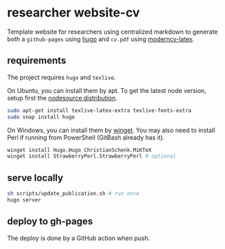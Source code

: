 # researcher website-cv

Template website for researchers using centralized markdown to generate both a `github-pages` using [hugo](https://gohugo.io/documentation/) and `cv.pdf` using [moderncv-latex](https://github.com/moderncv/moderncv).

## requirements

The project requires `hugo` and `texlive`.

On Ubuntu, you can install them by apt. To get the latest node version, setup first the [nodesource distribution](https://github.com/nodesource/distributions).

  ```bash
  sudo apt-get install texlive-latex-extra texlive-fonts-extra
  sudo snap install hugo
  ```

On Windows, you can install them by [winget](https://learn.microsoft.com/en-us/windows/package-manager/winget/). You may also need to install Perl if running from PowerShell (GitBash already has it).

  ```bash
  winget install Hugo.Hugo ChristianSchenk.MiKTeX
  winget install StrawberryPerl.StrawberryPerl # optional
  ```

## serve locally

  ```bash
  sh scripts/update_publication.sh # run once
  hugo server
  ```

## deploy to gh-pages

The deploy is done by a GitHub action when push.
